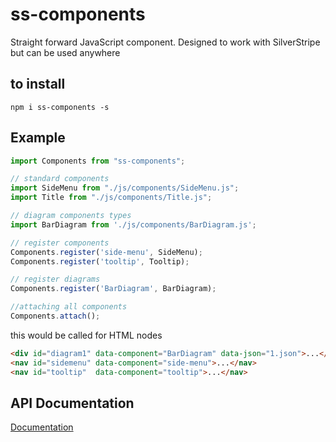 # ss-components
Straight forward JavaScript component. Designed to work with SilverStripe but can be used anywhere

## to install 

`npm i ss-components -s`

## Example 

```javascript
import Components from "ss-components";

// standard components
import SideMenu from "./js/components/SideMenu.js";
import Title from "./js/components/Title.js";

// diagram components types 
import BarDiagram from './js/components/BarDiagram.js';

// register components
Components.register('side-menu', SideMenu);
Components.register('tooltip', Tooltip);

// register diagrams
Components.register('BarDiagram', BarDiagram);

//attaching all components
Components.attach();
```

this would be called for HTML nodes 

```html
<div id="diagram1" data-component="BarDiagram" data-json="1.json">...</div>
<nav id="sidemenu" data-component="side-menu">...</nav>
<nav id="tooltip"  data-component="tooltip">...</nav>
```

## API Documentation

[Documentation](docs/Components.md)